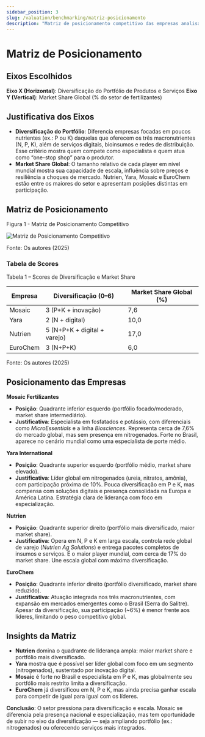 ```yaml
---
sidebar_position: 3
slug: /valuation/benchmarking/matriz-posicionamento
description: "Matriz de posicionamento competitivo das empresas analisadas"
---
```


# Matriz de Posicionamento

## Eixos Escolhidos

**Eixo X (Horizontal)**: Diversificação do Portfólio de Produtos e Serviços
**Eixo Y (Vertical)**: Market Share Global (% do setor de fertilizantes)

## Justificativa dos Eixos

- **Diversificação do Portfólio**: Diferencia empresas focadas em poucos nutrientes (ex.: P ou K) daquelas que oferecem os três macronutrientes (N, P, K), além de serviços digitais, bioinsumos e redes de distribuição. Esse critério mostra quem compete como especialista e quem atua como “one-stop shop” para o produtor.
- **Market Share Global**: O tamanho relativo de cada player em nível mundial mostra sua capacidade de escala, influência sobre preços e resiliência a choques de mercado. Nutrien, Yara, Mosaic e EuroChem estão entre os maiores do setor e apresentam posições distintas em participação.

## Matriz de Posicionamento

<p style={{textAlign: 'center'}}>Figura 1 - Matriz de Posicionamento Competitivo</p>
<div style={{margin: 25}}>
    <div style={{textAlign: 'center'}}>
    <img src={require("../../static/img/matriz-posicionamento.png").default} style={{width: 700}} alt="Matriz de Posicionamento Competitivo" />
        <br />
    </div>
</div>
<p style={{textAlign: 'center'}}>Fonte: Os autores (2025)</p>

### Tabela de Scores

<p style={{textAlign: 'center'}}>Tabela 1 – Scores de Diversificação e Market Share</p>

| Empresa   | Diversificação (0–6) | Market Share Global (%) |
|-----------|-----------------------|--------------------------|
| Mosaic    | 3 (P+K + inovação)    | 7,6                     |
| Yara      | 2 (N + digital)       | 10,0                    |
| Nutrien   | 5 (N+P+K + digital + varejo) | 17,0            |
| EuroChem  | 3 (N+P+K)             | 6,0                     |

<p style={{textAlign: 'center'}}>Fonte: Os autores (2025)</p>

## Posicionamento das Empresas

**Mosaic Fertilizantes**
- **Posição**: Quadrante inferior esquerdo (portfólio focado/moderado, market share intermediário).
- **Justificativa**: Especialista em fosfatados e potássio, com diferenciais como *MicroEssentials* e a linha *Biosciences*. Representa cerca de 7,6% do mercado global, mas sem presença em nitrogenados. Forte no Brasil, aparece no cenário mundial como uma especialista de porte médio.

**Yara International**
- **Posição**: Quadrante superior esquerdo (portfólio médio, market share elevado).
- **Justificativa**: Líder global em nitrogenados (ureia, nitratos, amônia), com participação próxima de 10%. Pouca diversificação em P e K, mas compensa com soluções digitais e presença consolidada na Europa e América Latina. Estratégia clara de liderança com foco em especialização.

**Nutrien**
- **Posição**: Quadrante superior direito (portfólio mais diversificado, maior market share).
- **Justificativa**: Opera em N, P e K em larga escala, controla rede global de varejo (*Nutrien Ag Solutions*) e entrega pacotes completos de insumos e serviços. É o maior player mundial, com cerca de 17% do market share. Une escala global com máxima diversificação.

**EuroChem**
- **Posição**: Quadrante inferior direito (portfólio diversificado, market share reduzido).
- **Justificativa**: Atuação integrada nos três macronutrientes, com expansão em mercados emergentes como o Brasil (Serra do Salitre). Apesar da diversificação, sua participação (~6%) é menor frente aos líderes, limitando o peso competitivo global.

## Insights da Matriz

- **Nutrien** domina o quadrante de liderança ampla: maior market share e portfólio mais diversificado.
- **Yara** mostra que é possível ser líder global com foco em um segmento (nitrogenados), sustentado por inovação digital.
- **Mosaic** é forte no Brasil e especialista em P e K, mas globalmente seu portfólio mais restrito limita a diversificação.
- **EuroChem** já diversificou em N, P e K, mas ainda precisa ganhar escala para competir de igual para igual com os líderes.

**Conclusão**: O setor pressiona para diversificação e escala. Mosaic se diferencia pela presença nacional e especialização, mas tem oportunidade de subir no eixo da diversificação — seja ampliando portfólio (ex.: nitrogenados) ou oferecendo serviços mais integrados.
